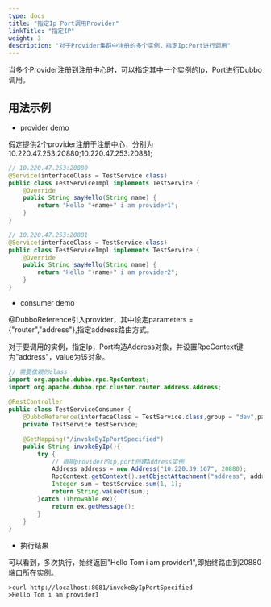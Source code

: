 ```yaml
---
type: docs
title: "指定Ip Port调用Provider"
linkTitle: "指定IP"
weight: 3
description: "对于Provider集群中注册的多个实例，指定Ip:Port进行调用"
---
```


当多个Provider注册到注册中心时，可以指定其中一个实例的Ip，Port进行Dubbo调用。

## 用法示例

- provider demo

假定提供2个provider注册于注册中心，分别为10.220.47.253:20880;10.220.47.253:20881;

```java
// 10.220.47.253:20880
@Service(interfaceClass = TestService.class)
public class TestServiceImpl implements TestService {
    @Override
    public String sayHello(String name) {
        return "Hello "+name+" i am provider1";
    }
}

// 10.220.47.253:20881
@Service(interfaceClass = TestService.class)
public class TestServiceImpl implements TestService {
    @Override
    public String sayHello(String name) {
        return "Hello "+name+" i am provider2";
    }
}
```

- consumer demo

@DubboReference引入provider，其中设定parameters = {"router","address"},指定address路由方式。

对于要调用的实例，指定Ip，Port构造Address对象，并设置RpcContext键为"address"，value为该对象。

```java
// 需要依赖的class
import org.apache.dubbo.rpc.RpcContext;
import org.apache.dubbo.rpc.cluster.router.address.Address;
    
@RestController
public class TestServiceConsumer {
    @DubboReference(interfaceClass = TestService.class,group = "dev",parameters = {"router","address"})
    private TestService testService;

    @GetMapping("/invokeByIpPortSpecified")
    public String invokeByIp(){
        try {
            // 根据provider的ip,port创建Address实例
            Address address = new Address("10.220.39.167", 20880);
            RpcContext.getContext().setObjectAttachment("address", address);
            Integer sum = testService.sum(1, 1);
            return String.valueOf(sum);
        }catch (Throwable ex){
            return ex.getMessage();
        }
    }
}
```

- 执行结果

可以看到，多次执行，始终返回"Hello Tom i am provider1",即始终路由到20880端口所在实例。

```
>curl http://localhost:8081/invokeByIpPortSpecified
>Hello Tom i am provider1             
```